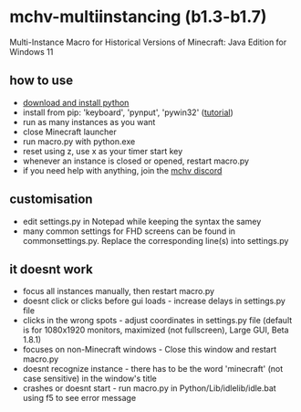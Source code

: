 # mchv-multiinstancing (b1.3-b1.7)
Multi-Instance Macro for Historical Versions of Minecraft: Java Edition for Windows 11

## how to use
- [download and install python](https://www.python.org/downloads/)<br />
- install from pip: 'keyboard', 'pynput', 'pywin32' ([tutorial](https://www.youtube.com/watch?v=jnpC_Ib_lbc))<br />
- run as many instances as you want<br />
- close Minecraft launcher<br />
- run macro.py with python.exe<br />
- reset using z, use x as your timer start key<br />
- whenever an instance is closed or opened, restart macro.py<br />
- if you need help with anything, join the [mchv discord](https://discord.com/invite/SdCStmwJ46)<br />

## customisation
- edit settings.py in Notepad while keeping the syntax the samey<br />
- many common settings for FHD screens can be found in commonsettings.py. Replace the corresponding line(s) into settings.py<br />

## it doesnt work
- focus all instances manually, then restart macro.py<br />
- doesnt click or clicks before gui loads - increase delays in settings.py file<br />
- clicks in the wrong spots - adjust coordinates in settings.py file (default is for 1080x1920 monitors, maximized (not fullscreen), Large GUI, Beta 1.8.1)<br />
- focuses on non-Minecraft windows - Close this window and restart macro.py<br />
- doesnt recognize instance - there has to be the word 'minecraft' (not case sensitive) in the window's title<br />
- crashes or doesnt start - run macro.py in Python/Lib/idlelib/idle.bat using f5 to see error message<br />
